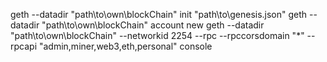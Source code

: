 geth --datadir "path\to\own\blockChain" init "path\to\genesis.json"
geth --datadir "path\to\own\blockChain" account new
geth --datadir "path\to\own\blockChain" --networkid 2254 --rpc --rpccorsdomain "*" --rpcapi "admin,miner,web3,eth,personal" console
